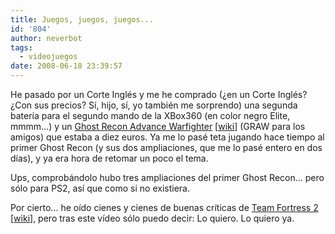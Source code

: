 ```yaml
---
title: Juegos, juegos, juegos...
id: '804'
author: neverbot
tags:
  - videojuegos
date: 2008-06-18 23:39:57
---
```


He pasado por un Corte Inglés y me he comprado (¿en un Corte Inglés? ¿Con sus precios? Sí, hijo, sí, yo también me sorprendo) una segunda batería para el segundo mando de la XBox360 (en color negro Elite, mmmm...) y un [Ghost Recon Advance Warfighter](http://ghostrecon.uk.ubi.com/ghostrecon3/) \[[wiki](http://en.wikipedia.org/wiki/Tom_Clancy%27s_Ghost_Recon_Advanced_Warfighter)\] (GRAW para los amigos) que estaba a diez euros. Ya me lo pasé teta jugando hace tiempo al primer Ghost Recon (y sus dos ampliaciones, que me lo pasé entero en dos días), y ya era hora de retomar un poco el tema.

Ups, comprobándolo hubo tres ampliaciones del primer Ghost Recon... pero sólo para PS2, así que como si no existiera.

Por cierto... he oído cienes y cienes de buenas críticas de [Team Fortress 2](http://orange.half-life2.com/tf2.html) \[[wiki](http://en.wikipedia.org/wiki/Team_Fortress_2)\], pero tras este vídeo sólo puedo decir: Lo quiero. Lo quiero ya.